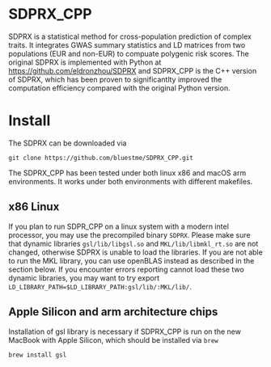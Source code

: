 # SDPRX_CPP
SDPRX is a statistical method for cross-population prediction of complex traits. It integrates GWAS summary statistics and LD matrices from two populations (EUR and non-EUR) to compuate polygenic risk scores. The original SDPRX is implemented with Python at https://github.com/eldronzhou/SDPRX and SDPRX_CPP is the C++ version of SDPRX, which has been proven to significantlty improved the computation efficiency compared with the original Python version.

# Install

The SDPRX can be downloaded via
```
git clone https://github.com/bluestme/SDPRX_CPP.git
```
The SDPRX_CPP has been tested under both linux x86 and macOS arm environments. It works under both environments with different makefiles.
## x86 Linux 
If you plan to run SDPR_CPP on a linux system with a modern intel processor, you may use the precompiled binary `SDPRX`. Please make sure that dynamic libraries `gsl/lib/libgsl.so` and `MKL/lib/libmkl_rt.so` are not changed, otherwise SDPRX is unable to load the libraries. If you are not able to run the MKL library, you can use openBLAS instead as described in the section below. If you encounter errors reporting cannot load these two dynamic libraries, you may want to try export `LD_LIBRARY_PATH=$LD_LIBRARY_PATH:gsl/lib/:MKL/lib/`.

## Apple Silicon and arm architecture chips
Installation of gsl library is necessary if SDPRX_CPP is run on the new MacBook with Apple Silicon, which should be installed via `brew`
```
brew install gsl
```

